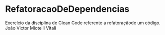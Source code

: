 # RefatoracaoDeDependencias
Exercício da disciplina de Clean Code referente a refatoraçãode um código.
João Victor Miotelli Vitali
